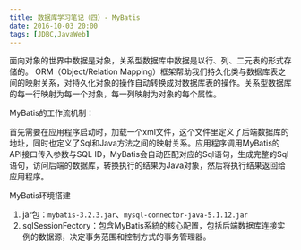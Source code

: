 ```yaml
---
title: 数据库学习笔记（四）- MyBatis
date: 2016-10-03 20:00
tags: [JDBC,JavaWeb]
---
```


面向对象的世界中数据是对象，关系型数据库中数据是以行、列、二元表的形式存储的。
ORM（Object/Relation Mapping）框架帮助我们持久化类与数据库表之间的映射关系，对持久化对象的操作自动转换成对数据库表的操作。关系型数据库的每一行映射为每一个对象，每一列映射为对象的每个属性。

MyBatis的工作流机制：

首先需要在应用程序启动时，加载一个xml文件，这个文件里定义了后端数据库的地址，同时也定义了Sql和Java方法之间的映射关系。应用程序调用MyBatis的API接口传入参数与SQL ID，MyBatis会自动匹配对应的Sql语句，生成完整的Sql语句，访问后端的数据库，转换执行的结果为Java对象，然后将执行结果返回给应用程序。

<!-- more -->

MyBatis环境搭建

1. jar包：`mybatis-3.2.3.jar`、`mysql-connector-java-5.1.12.jar`
2. sqlSessionFectory：包含MyBatis系統的核心配置，包括后端数据库连接实例的数据源，决定事务范围和控制方式的事务管理器。
